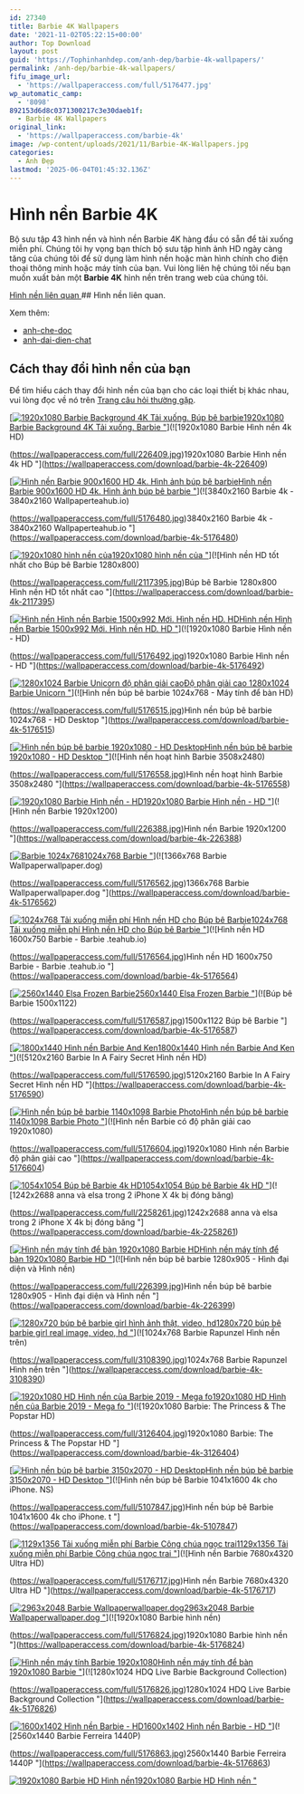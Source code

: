 ```yaml
---
id: 27340
title: Barbie 4K Wallpapers
date: '2021-11-02T05:22:15+00:00'
author: Top Download
layout: post
guid: 'https://Tophinhanhdep.com/anh-dep/barbie-4k-wallpapers/'
permalink: /anh-dep/barbie-4k-wallpapers/
fifu_image_url:
  - 'https://wallpaperaccess.com/full/5176477.jpg'
wp_automatic_camp:
  - '8098'
892153d6d8c0371300217c3e30daeb1f:
  - Barbie 4K Wallpapers
original_link:
  - 'https://wallpaperaccess.com/barbie-4k'
image: /wp-content/uploads/2021/11/Barbie-4K-Wallpapers.jpg
categories:
  - Ảnh Đẹp
lastmod: '2025-06-04T01:45:32.136Z'
---
```

# Hình nền Barbie 4K

Bộ sưu tập 43 hình nền và hình nền Barbie 4K hàng đầu có sẵn để tải xuống miễn phí. Chúng tôi hy vọng bạn thích bộ sưu tập hình ảnh HD ngày càng tăng của chúng tôi để sử dụng làm hình nền hoặc màn hình chính cho điện thoại thông minh hoặc máy tính của bạn. Vui lòng liên hệ chúng tôi nếu bạn muốn xuất bản một **Barbie 4K** hình nền trên trang web của chúng tôi.

[Hình nền liên quan ](#related) ## Hình nền liên quan.

   
 Xem thêm:

   
- [anh-che-doc](https://tophinhanhdep.com/anh-che/anh-che-doc/)
- [anh-dai-dien-chat](https://tophinhanhdep.com/anh-avatar/anh-dai-dien-chat/)

## Cách thay đổi hình nền của bạn

Để tìm hiểu cách thay đổi hình nền của bạn cho các loại thiết bị khác nhau, vui lòng đọc về nó trên [Trang câu hỏi thường gặp](https://tophinhanhdep.com/faq/).

  
[[![1920x1080 Barbie Background 4K Tải xuống.  Búp bê barbie](https://wallpaperaccess.com/full/5176477.jpg)1920x1080 Barbie Background 4K Tải xuống. Barbie "](https://wallpaperaccess.com/download/barbie-4k-5176477)](![1920x1080 Barbie Hình nền 4k HD)

(https://wallpaperaccess.com/full/226409.jpg)1920x1080 Barbie Hình nền 4k HD "](https://wallpaperaccess.com/download/barbie-4k-226409)

[[![Hình nền Barbie 900x1600 HD 4k.  Hình ảnh búp bê barbie](https://wallpaperaccess.com/full/5176479.jpg)Hình nền Barbie 900x1600 HD 4k. Hình ảnh búp bê barbie "](https://wallpaperaccess.com/download/barbie-4k-5176479)](![3840x2160 Barbie 4k - 3840x2160 Wallpaperteahub.io)

(https://wallpaperaccess.com/full/5176480.jpg)3840x2160 Barbie 4k - 3840x2160 Wallpaperteahub.io "](https://wallpaperaccess.com/download/barbie-4k-5176480)

[[![1920x1080 hình nền của](https://wallpaperaccess.com/full/5107883.jpg)1920x1080 hình nền của "](https://wallpaperaccess.com/download/barbie-4k-5107883)](![Hình nền HD tốt nhất cho Búp bê Barbie 1280x800)

(https://wallpaperaccess.com/full/2117395.jpg)Búp bê Barbie 1280x800 Hình nền HD tốt nhất cao "](https://wallpaperaccess.com/download/barbie-4k-2117395)

[[![Hình nền Hình nền Barbie 1500x992 Mới.  Hình nền HD.  HD](https://wallpaperaccess.com/full/226408.jpg)Hình nền Hình nền Barbie 1500x992 Mới. Hình nền HD. HD "](https://wallpaperaccess.com/download/barbie-4k-226408)](![1920x1080 Barbie Hình nền - HD)

(https://wallpaperaccess.com/full/5176492.jpg)1920x1080 Barbie Hình nền - HD "](https://wallpaperaccess.com/download/barbie-4k-5176492)

[[![1280x1024 Barbie Unicorn độ phân giải cao](https://wallpaperaccess.com/full/5176512.jpg)Độ phân giải cao 1280x1024 Barbie Unicorn "](https://wallpaperaccess.com/download/barbie-4k-5176512)](![Hình nền búp bê barbie 1024x768 - Máy tính để bàn HD)

(https://wallpaperaccess.com/full/5176515.jpg)Hình nền búp bê barbie 1024x768 - HD Desktop "](https://wallpaperaccess.com/download/barbie-4k-5176515)

[[![Hình nền búp bê barbie 1920x1080 - HD Desktop](https://wallpaperaccess.com/full/5176554.jpg)Hình nền búp bê barbie 1920x1080 - HD Desktop "](https://wallpaperaccess.com/download/barbie-4k-5176554)](![Hình nền hoạt hình Barbie 3508x2480)

(https://wallpaperaccess.com/full/5176558.jpg)Hình nền hoạt hình Barbie 3508x2480 "](https://wallpaperaccess.com/download/barbie-4k-5176558)

[[![1920x1080 Barbie Hình nền - HD](https://wallpaperaccess.com/full/2847338.jpg)1920x1080 Barbie Hình nền - HD "](https://wallpaperaccess.com/download/barbie-4k-2847338)](![Hình nền Barbie 1920x1200)

(https://wallpaperaccess.com/full/226388.jpg)Hình nền Barbie 1920x1200 "](https://wallpaperaccess.com/download/barbie-4k-226388)

[[![Barbie 1024x768](https://wallpaperaccess.com/full/5176560.jpg)1024x768 Barbie "](https://wallpaperaccess.com/download/barbie-4k-5176560)](![1366x768 Barbie Wallpaperwallpaper.dog)

(https://wallpaperaccess.com/full/5176562.jpg)1366x768 Barbie Wallpaperwallpaper.dog "](https://wallpaperaccess.com/download/barbie-4k-5176562)

[[![1024x768 Tải xuống miễn phí Hình nền HD cho Búp bê Barbie](https://wallpaperaccess.com/full/5176563.jpg)1024x768 Tải xuống miễn phí Hình nền HD cho Búp bê Barbie "](https://wallpaperaccess.com/download/barbie-4k-5176563)](![Hình nền HD 1600x750 Barbie - Barbie .teahub.io)

(https://wallpaperaccess.com/full/5176564.jpg)Hình nền HD 1600x750 Barbie - Barbie .teahub.io "](https://wallpaperaccess.com/download/barbie-4k-5176564)

[[![2560x1440 Elsa Frozen Barbie](https://wallpaperaccess.com/full/5176574.jpg)2560x1440 Elsa Frozen Barbie "](https://wallpaperaccess.com/download/barbie-4k-5176574)](![Búp bê Barbie 1500x1122)

(https://wallpaperaccess.com/full/5176587.jpg)1500x1122 Búp bê Barbie "](https://wallpaperaccess.com/download/barbie-4k-5176587)

[[![1800x1440 Hình nền Barbie And Ken](https://wallpaperaccess.com/full/2221694.jpg)1800x1440 Hình nền Barbie And Ken "](https://wallpaperaccess.com/download/barbie-4k-2221694)](![5120x2160 Barbie In A Fairy Secret Hình nền HD)

(https://wallpaperaccess.com/full/5176590.jpg)5120x2160 Barbie In A Fairy Secret Hình nền HD "](https://wallpaperaccess.com/download/barbie-4k-5176590)

[[![Hình nền búp bê barbie 1140x1098 Barbie Photo](https://wallpaperaccess.com/full/5176599.jpg)Hình nền búp bê barbie 1140x1098 Barbie Photo "](https://wallpaperaccess.com/download/barbie-4k-5176599)](![Hình nền Barbie có độ phân giải cao 1920x1080)

(https://wallpaperaccess.com/full/5176604.jpg)1920x1080 Hình nền Barbie độ phân giải cao "](https://wallpaperaccess.com/download/barbie-4k-5176604)

[[![1054x1054 Búp bê Barbie 4k HD](https://wallpaperaccess.com/full/5176613.jpg)1054x1054 Búp bê Barbie 4k HD "](https://wallpaperaccess.com/download/barbie-4k-5176613)](![1242x2688 anna và elsa trong 2 iPhone X 4k bị đóng băng)

(https://wallpaperaccess.com/full/2258261.jpg)1242x2688 anna và elsa trong 2 iPhone X 4k bị đóng băng "](https://wallpaperaccess.com/download/barbie-4k-2258261)

[[![Hình nền máy tính để bàn 1920x1080 Barbie HD](https://wallpaperaccess.com/full/5176619.jpg)Hình nền máy tính để bàn 1920x1080 Barbie HD "](https://wallpaperaccess.com/download/barbie-4k-5176619)](![Hình nền búp bê barbie 1280x905 - Hình đại diện và Hình nền)

(https://wallpaperaccess.com/full/226399.jpg)Hình nền búp bê barbie 1280x905 - Hình đại diện và Hình nền "](https://wallpaperaccess.com/download/barbie-4k-226399)

[[![1280x720 búp bê barbie girl hình ảnh thật, video, hd](https://wallpaperaccess.com/full/2646239.jpg)1280x720 búp bê barbie girl real image, video, hd "](https://wallpaperaccess.com/download/barbie-4k-2646239)](![1024x768 Barbie Rapunzel Hình nền trên)

(https://wallpaperaccess.com/full/3108390.jpg)1024x768 Barbie Rapunzel Hình nền trên "](https://wallpaperaccess.com/download/barbie-4k-3108390)

[[![1920x1080 HD Hình nền của Barbie 2019 - Mega fo](https://wallpaperaccess.com/full/5176654.jpg)1920x1080 HD Hình nền của Barbie 2019 - Mega fo "](https://wallpaperaccess.com/download/barbie-4k-5176654)](![1920x1080 Barbie: The Princess & The Popstar HD)

(https://wallpaperaccess.com/full/3126404.jpg)1920x1080 Barbie: The Princess &amp; The Popstar HD "](https://wallpaperaccess.com/download/barbie-4k-3126404)

[[![Hình nền búp bê barbie 3150x2070 - HD Desktop](https://wallpaperaccess.com/full/5176674.jpg)Hình nền búp bê barbie 3150x2070 - HD Desktop "](https://wallpaperaccess.com/download/barbie-4k-5176674)](![Hình nền búp bê Barbie 1041x1600 4k cho iPhone.  NS)

(https://wallpaperaccess.com/full/5107847.jpg)Hình nền búp bê Barbie 1041x1600 4k cho iPhone. t "](https://wallpaperaccess.com/download/barbie-4k-5107847)

[[![1129x1356 Tải xuống miễn phí Barbie Công chúa ngọc trai](https://wallpaperaccess.com/full/5176713.jpg)1129x1356 Tải xuống miễn phí Barbie Công chúa ngọc trai "](https://wallpaperaccess.com/download/barbie-4k-5176713)](![Hình nền Barbie 7680x4320 Ultra HD)

(https://wallpaperaccess.com/full/5176717.jpg)Hình nền Barbie 7680x4320 Ultra HD "](https://wallpaperaccess.com/download/barbie-4k-5176717)

[[![2963x2048 Barbie Wallpaperwallpaper.dog](https://wallpaperaccess.com/full/5176819.jpg)2963x2048 Barbie Wallpaperwallpaper.dog "](https://wallpaperaccess.com/download/barbie-4k-5176819)](![1920x1080 Barbie hình nền)

(https://wallpaperaccess.com/full/5176824.jpg)1920x1080 Barbie hình nền "](https://wallpaperaccess.com/download/barbie-4k-5176824)

[[![Hình nền máy tính Barbie 1920x1080](https://wallpaperaccess.com/full/2847251.jpg)Hình nền máy tính để bàn 1920x1080 Barbie "](https://wallpaperaccess.com/download/barbie-4k-2847251)](![1280x1024 HDQ Live Barbie Background Collection)

(https://wallpaperaccess.com/full/5176826.jpg)1280x1024 HDQ Live Barbie Background Collection "](https://wallpaperaccess.com/download/barbie-4k-5176826)

[[![1600x1402 Hình nền Barbie - HD](https://wallpaperaccess.com/full/5176836.jpg)1600x1402 Hình nền Barbie - HD "](https://wallpaperaccess.com/download/barbie-4k-5176836)](![2560x1440 Barbie Ferreira 1440P)

(https://wallpaperaccess.com/full/5176863.jpg)2560x1440 Barbie Ferreira 1440P "](https://wallpaperaccess.com/download/barbie-4k-5176863)

[![1920x1080 Barbie HD Hình nền](https://wallpaperaccess.com/full/5176902.jpg)1920x1080 Barbie HD Hình nền "](https://wallpaperaccess.com/download/barbie-4k-5176902)
